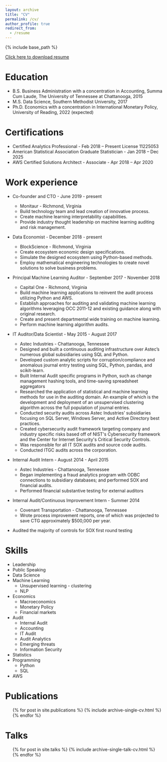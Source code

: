 ```yaml
---
layout: archive
title: "CV"
permalink: /cv/
author_profile: true
redirect_from:
  - /resume
---
```


{% include base_path %}

[Click here to download resume](/files/AndrewClarkCV.pdf)

Education
======
* B.S. Business Administration with a concentration in Accounting, Summa Cum Laude, The University of Tennessee at Chattanooga, 2015
* M.S. Data Science, Southern Methodist University, 2017
* Ph.D. Economics with a concentration in International Monetary Policy, University of Reading, 2022 (expected)


Certifications
======
* Certified Analytics Professional - Feb 2018 – Present License 11225053
* American Statistical Association Graduate Statistician - Jan 2018 – Dec 2025
* AWS Certified Solutions Architect - Associate - Apr 2018 – Apr 2020

Work experience
======
* Co-founder and CTO - June 2019 - present
  * Monitaur - Richmond, Virginia
  * Build technology team and lead creation of innovative process.
  * Create machine learning interpretability capabilities.
  * Provide industry thought leadership on machine learning auditing and risk management. 


* Data Economist - December 2018 - present
  * BlockScience - Richmond, Virginia
  * Create ecosystem economic design specifications.
  * Simulate the designed ecosystem using Python-based methods.
  * Employ mathematical engineering technologies to create novel solutions to solve business problems.



* Principal Machine Learning Auditor - September 2017 - November 2018
  * Capital One - Richmond, Virginia
  * Build machine learning applications to reinvent the audit process utilizing Python and AWS.
  * Establish approaches for auditing and validating machine learning algorithms leveraging OCC 2011-12 and existing guidance along with original research.
  * Create and present departmental wide training on machine learning.
  * Perform machine learning algorithm audits.


* IT Auditor/Data Scientist - May 2015 - August 2017
  * Astec Industries - Chattanooga, Tennessee
  * Designed and built a continuous auditing infrastructure over Astec’s numerous global subsidiaries using SQL and Python.
  * Developed custom analytic scripts for corruption/compliance and anomalous journal entry testing using SQL, Python, pandas, and scikit-learn.
  * Built Internal Audit specific programs in Python, such as change management hashing tools, and time-saving spreadsheet aggregators
  * Researched the application of statistical and machine learning methods for use in the auditing domain. An example of which is the development and deployment of an unsupervised clustering algorithm across the full population of journal entries.
  * Conducted security audits across Astec Industries’ subsidiaries focusing on SQL Server, Windows Server, and Active Directory best practices.
  * Created cybersecurity audit framework targeting company and industry specific risks based off of NIST's Cybersecurity framework and the Center for Internet Security's Critical Security Controls.
  * Was responsible for all IT SOX audits and source code audits.
  * Conducted ITGC audits across the corporation.

* Internal Audit Intern - August 2014 - April 2015
  * Astec Industries - Chattanooga, Tennessee
  * Began implementing a fraud analytics program with ODBC connections to subsidiary databases; and performed SOX and financial audits.
  * Performed financial substantive testing for external auditors

* Internal Audit/Continuous Improvement Intern - Summer 2014
  * Covenant Transportation - Chattanooga, Tennessee
  * Wrote process improvement reports, one of which was projected to save CTG approximately $500,000 per year.
 * Audited the majority of controls for SOX first round testing

Skills
======
* Leadership
* Public Speaking
* Data Science
* Machine Learning
  * Unsupervised learning - clustering
  * NLP
* Economics
  * Macroeconomics
  * Monetary Policy
  * Financial markets
* Audit
  * Internal Audit
  * Accounting
  * IT Audit
  * Audit Analytics
  * Emerging threats
  * Information Security
* Statistics
* Programming
  * Python
  * SQL
* AWS

Publications
======
  <ul>{% for post in site.publications %}
    {% include archive-single-cv.html %}
  {% endfor %}</ul>

Talks
======
  <ul>{% for post in site.talks %}
    {% include archive-single-talk-cv.html %}
  {% endfor %}</ul>
